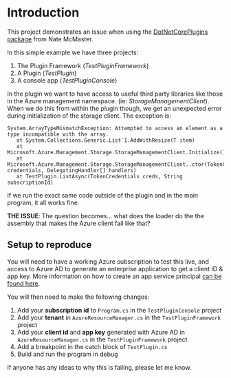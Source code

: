 # Introduction
This project demonstrates an issue when using the [DotNetCorePlugins package](https://github.com/natemcmaster/DotNetCorePlugins) from Nate McMaster.

In this simple example we have three projects:

1. The Plugin Framework (*TestPluginFramework*)
2. A Plugin (*TestPlugin*)
3. A console app (*TestPluginConsole*)

In the plugin we want to have access to useful third party libraries like those in the Azure management namespace. (ie: *StorageManagementClient*). When we do this from within the plugin though, we get an unexpected error during initialization of the storage client. The exception is:

```
System.ArrayTypeMismatchException: Attempted to access an element as a type incompatible with the array.
   at System.Collections.Generic.List`1.AddWithResize(T item)
   at Microsoft.Azure.Management.Storage.StorageManagementClient.Initialize()
   at Microsoft.Azure.Management.Storage.StorageManagementClient..ctor(TokenCredentials credentials, DelegatingHandler[] handlers)
   at TestPlugin.ListAsync(TokenCredentials creds, String subscriptionId)

```

If we run the exact same code outside of the plugin and in the main program, it all works fine. 

**THE ISSUE**: The question becomes... what does the loader do the the assembly that makes the Azure client fail like that?

## Setup to reproduce
You will need to have a working Azure subscription to test this live, and access to Azure AD to generate an enterprise application to get a client ID & app key. More information on how to create an app service principal [can be found here](https://docs.microsoft.com/en-us/azure/active-directory/develop/howto-create-service-principal-portal).

You will then need to make the following changes:

1. Add your **subscription id** to `Program.cs` in the `TestPluginConsole` project
2. Add your **tenant** in `AzureResourceManager.cs` in the `TestPluginFramework` project
3. Add your **client id** and **app key** generated with Azure AD in `AzureResourceManager.cs` in the `TestPluginFramework` project
4. Add a breakpoint in the catch block of `TestPlugin.cs`
5. Build and run the program in debug

If anyone has any ideas to why this is failing, please let me know. 
 
